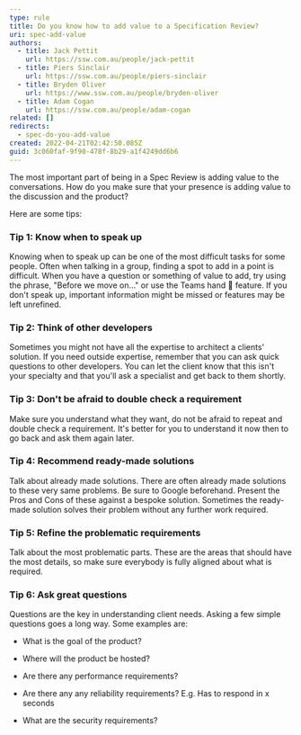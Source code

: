 ```yaml
---
type: rule
title: Do you know how to add value to a Specification Review?
uri: spec-add-value
authors:
  - title: Jack Pettit
    url: https://ssw.com.au/people/jack-pettit
  - title: Piers Sinclair
    url: https://ssw.com.au/people/piers-sinclair
  - title: Bryden Oliver
    url: https://www.ssw.com.au/people/bryden-oliver
  - title: Adam Cogan
    url: https://ssw.com.au/people/adam-cogan
related: []
redirects:
  - spec-do-you-add-value
created: 2022-04-21T02:42:50.085Z
guid: 3c060faf-9f90-478f-8b29-a1f4249dd6b6
---
```


The most important part of being in a Spec Review is adding value to the conversations. How do you make sure that your presence is adding value to the discussion and the product? 

Here are some tips:

<!--endintro-->

### Tip 1: Know when to speak up

Knowing when to speak up can be one of the most difficult tasks for some people. Often when talking in a group, finding a spot to add in a point is difficult. When you have a question or something of value to add, try using the phrase, "Before we move on..." or use the Teams hand 👋 feature. If you don't speak up, important information might be missed or features may be left unrefined.

### Tip 2: Think of other developers

Sometimes you might not have all the expertise to architect a clients' solution. If you need outside expertise, remember that you can ask quick questions to other developers. You can let the client know that this isn't your specialty and that you'll ask a specialist and get back to them shortly.

### Tip 3: Don't be afraid to double check a requirement

Make sure you understand what they want, do not be afraid to repeat and double check a requirement. It's better for you to understand it now then to go back and ask them again later. 

### Tip 4: Recommend ready-made solutions

Talk about already made solutions. There are often already made solutions to these very same problems. Be sure to Google beforehand. Present the Pros and Cons of these against a bespoke solution. Sometimes the ready-made solution solves their problem without any further work required.    

### Tip 5: Refine the problematic requirements

Talk about the most problematic parts. These are the areas that should have the most details, so make sure everybody is fully aligned about what is required.

### Tip 6: Ask great questions 

Questions are the key in understanding client needs. Asking a few simple questions goes a long way. Some examples are: 

- What is the goal of the product?

- Where will the product be hosted? 

- Are there any performance requirements?

- Are there any any reliability requirements?  E.g. Has to respond in x seconds

- What are the security requirements?

